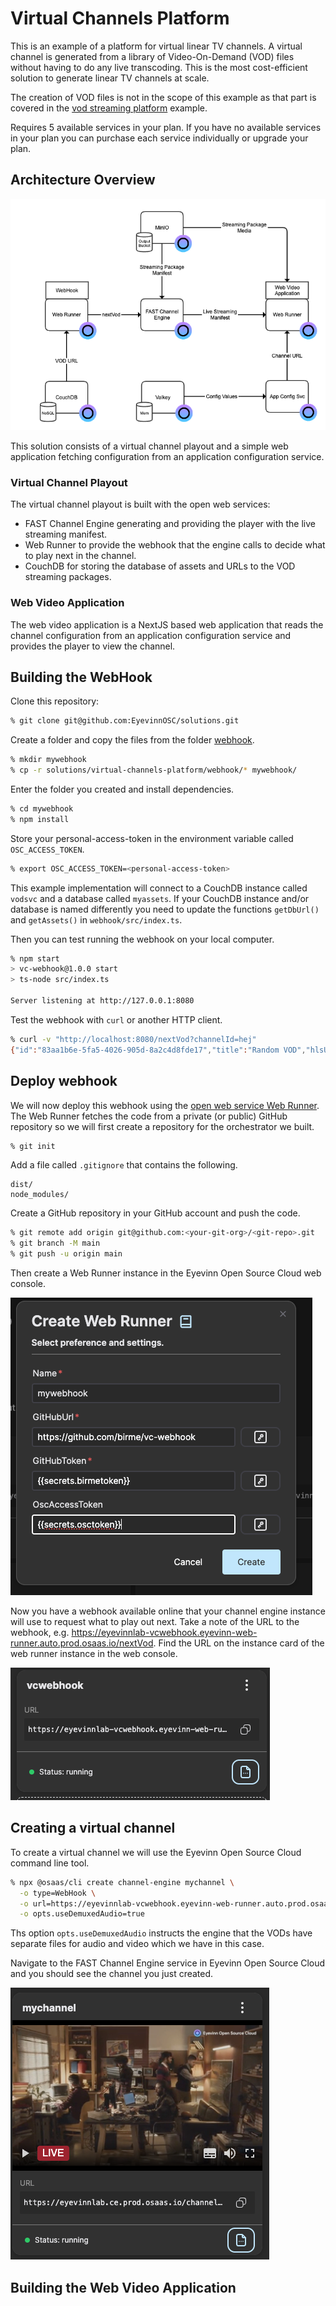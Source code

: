 # Virtual Channels Platform

This is an example of a platform for virtual linear TV channels. A virtual channel is
generated from a library of Video-On-Demand (VOD) files without having to do any
live transcoding. This is the most cost-efficient solution to generate linear TV channels at scale.

The creation of VOD files is not in the scope of this example as that part is covered in the [vod streaming platform](../vod-streaming-platform/) example.

Requires 5 available services in your plan. If you have no available services in your plan you can purchase each service individually or upgrade your plan.

## Architecture Overview

![Architecture](architecture.png)

This solution consists of a virtual channel playout and a simple web application fetching configuration from an application configuration service.

### Virtual Channel Playout

The virtual channel playout is built with the open web services:

- FAST Channel Engine generating and providing the player with the live streaming manifest.
- Web Runner to provide the webhook that the engine calls to decide what to play next in the channel.
- CouchDB for storing the database of assets and URLs to the VOD streaming packages.

### Web Video Application

The web video application is a NextJS based web application that reads the channel
configuration from an application configuration service and provides the player to view the
channel.

## Building the WebHook

Clone this repository:

```bash
% git clone git@github.com:EyevinnOSC/solutions.git
```

Create a folder and copy the files from the folder [webhook](webhook/).

```bash
% mkdir mywebhook
% cp -r solutions/virtual-channels-platform/webhook/* mywebhook/
```

Enter the folder you created and install dependencies.

```bash
% cd mywebhook
% npm install
```

Store your personal-access-token in the environment variable called `OSC_ACCESS_TOKEN`.

```bash
% export OSC_ACCESS_TOKEN=<personal-access-token>
```

This example implementation will connect to a CouchDB instance called `vodsvc` and a database called `myassets`. If your CouchDB instance and/or database is named differently you need to update the functions `getDbUrl()` and `getAssets()` in `webhook/src/index.ts`.

Then you can test running the webhook on your local computer.

```bash
% npm start
> vc-webhook@1.0.0 start
> ts-node src/index.ts

Server listening at http://127.0.0.1:8080
```

Test the webhook with `curl` or another HTTP client.

```bash
% curl -v "http://localhost:8080/nextVod?channelId=hej"
{"id":"83aa1b6e-5fa5-4026-905d-8a2c4d8fde17","title":"Random VOD","hlsUrl":"https://eyevinnlab-vodsvc.minio-minio.auto.prod.osaas.io/vodsvc/osc-reel4/83aa1b6e-5fa5-4026-905d-8a2c4d8fde17/index.m3u8"}
```

## Deploy webhook

We will now deploy this webhook using the [open web service Web Runner](https://app.osaas.io/dashboard/service/eyevinn-web-runner). The Web Runner
fetches the code from a private (or public) GitHub repository so we will first create
a repository for the orchestrator we built.

```bash
% git init
```

Add a file called `.gitignore` that contains the following.

```
dist/
node_modules/
```

Create a GitHub repository in your GitHub account and push the code. 

```bash
% git remote add origin git@github.com:<your-git-org>/<git-repo>.git
% git branch -M main
% git push -u origin main
```

Then create a Web Runner instance in the Eyevinn Open Source Cloud web console.

![Web Runner for Webhook](webhook.png)

Now you have a webhook available online that your channel engine instance will use to request what to play out next. Take a note of the URL to the webhook, e.g. https://eyevinnlab-vcwebhook.eyevinn-web-runner.auto.prod.osaas.io/nextVod. Find the URL on the instance card of the web runner instance in the web console.

![Web Runner instance for Webhook](webhook-instance.png)

## Creating a virtual channel

To create a virtual channel we will use the Eyevinn Open Source Cloud command line tool.

```bash
% npx @osaas/cli create channel-engine mychannel \
  -o type=WebHook \
  -o url=https://eyevinnlab-vcwebhook.eyevinn-web-runner.auto.prod.osaas.io/nextVod \
  -o opts.useDemuxedAudio=true 
```

Ths option `opts.useDemuxedAudio` instructs the engine that the VODs have separate files for audio and video which we have in this case.

Navigate to the FAST Channel Engine service in Eyevinn Open Source Cloud and you should see the channel you just created.

![Virtual channel example](virtual-channel.png)

## Building the Web Video Application


